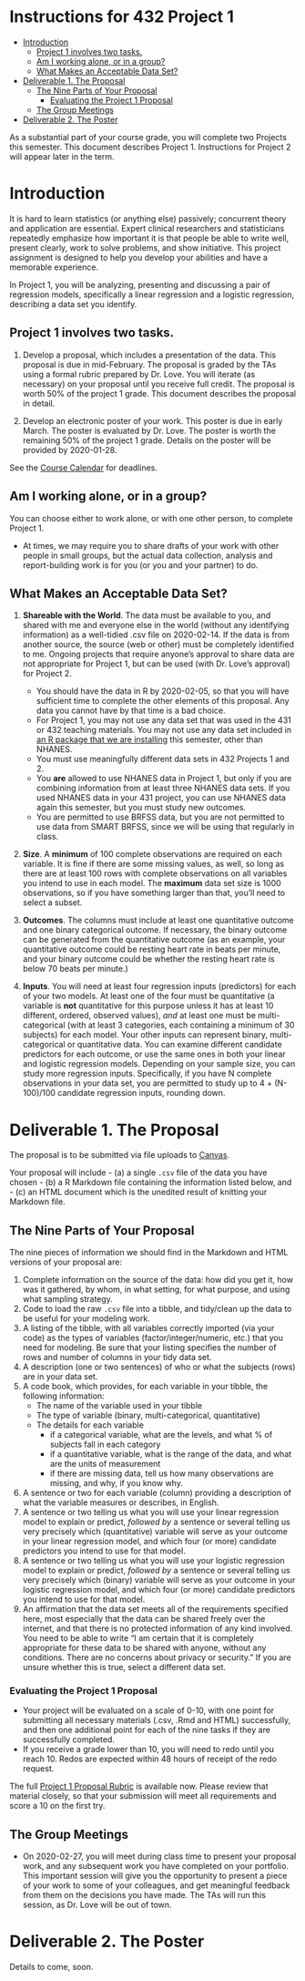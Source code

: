 Instructions for 432 Project 1
================

  - [Introduction](#introduction)
      - [Project 1 involves two tasks.](#project-1-involves-two-tasks.)
      - [Am I working alone, or in a
        group?](#am-i-working-alone-or-in-a-group)
      - [What Makes an Acceptable Data
        Set?](#what-makes-an-acceptable-data-set)
  - [Deliverable 1. The Proposal](#deliverable-1.-the-proposal)
      - [The Nine Parts of Your
        Proposal](#the-nine-parts-of-your-proposal)
          - [Evaluating the Project 1
            Proposal](#evaluating-the-project-1-proposal)
      - [The Group Meetings](#the-group-meetings)
  - [Deliverable 2. The Poster](#deliverable-2.-the-poster)

As a substantial part of your course grade, you will complete two
Projects this semester. This document describes Project 1. Instructions
for Project 2 will appear later in the term.

# Introduction

It is hard to learn statistics (or anything else) passively; concurrent
theory and application are essential. Expert clinical researchers and
statisticians repeatedly emphasize how important it is that people be
able to write well, present clearly, work to solve problems, and show
initiative. This project assignment is designed to help you develop your
abilities and have a memorable experience.

In Project 1, you will be analyzing, presenting and discussing a pair of
regression models, specifically a linear regression and a logistic
regression, describing a data set you identify.

## Project 1 involves two tasks.

1.  Develop a proposal, which includes a presentation of the data. This
    proposal is due in mid-February. The proposal is graded by the TAs
    using a formal rubric prepared by Dr. Love. You will iterate (as
    necessary) on your proposal until you receive full credit. The
    proposal is worth 50% of the project 1 grade. This document
    describes the proposal in detail.

2.  Develop an electronic poster of your work. This poster is due in
    early March. The poster is evaluated by Dr. Love. The poster is
    worth the remaining 50% of the project 1 grade. Details on the
    poster will be provided by 2020-01-28.

See the [Course
Calendar](https://github.com/THOMASELOVE/2020-432/blob/master/calendar.md)
for deadlines.

## Am I working alone, or in a group?

You can choose either to work alone, or with one other person, to
complete Project 1.

  - At times, we may require you to share drafts of your work with other
    people in small groups, but the actual data collection, analysis and
    report-building work is for you (or you and your partner) to do.

## What Makes an Acceptable Data Set?

1.  **Shareable with the World**. The data must be available to you, and
    shared with me and everyone else in the world (without any
    identifying information) as a well-tidied .csv file on 2020-02-14.
    If the data is from another source, the source (web or other) must
    be completely identified to me. Ongoing projects that require
    anyone’s approval to share data are not appropriate for Project 1,
    but can be used (with Dr. Love’s approval) for Project 2.
    
      - You should have the data in R by 2020-02-05, so that you will
        have sufficient time to complete the other elements of this
        proposal. Any data you cannot have by that time is a bad choice.
      - For Project 1, you may not use any data set that was used in the
        431 or 432 teaching materials. You may not use any data set
        included in [an R package that we are
        installing](https://github.com/THOMASELOVE/2020-432/blob/master/software.md)
        this semester, other than NHANES.
      - You must use meaningfully different data sets in 432 Projects 1
        and 2.
      - You **are** allowed to use NHANES data in Project 1, but only if
        you are combining information from at least three NHANES data
        sets. If you used NHANES data in your 431 project, you can use
        NHANES data again this semester, but you must study new
        outcomes.
      - You are permitted to use BRFSS data, but you are not permitted
        to use data from SMART BRFSS, since we will be using that
        regularly in class.

2.  **Size**. A **minimum** of 100 complete observations are required on
    each variable. It is fine if there are some missing values, as well,
    so long as there are at least 100 rows with complete observations on
    all variables you intend to use in each model. The **maximum** data
    set size is 1000 observations, so if you have something larger than
    that, you’ll need to select a subset.

3.  **Outcomes**. The columns must include at least one quantitative
    outcome and one binary categorical outcome. If necessary, the binary
    outcome can be generated from the quantitative outcome (as an
    example, your quantitative outcome could be resting heart rate in
    beats per minute, and your binary outcome could be whether the
    resting heart rate is below 70 beats per minute.)

4.  **Inputs**. You will need at least four regression inputs
    (predictors) for each of your two models. At least one of the four
    must be quantitative (a variable is **not** quantitative for this
    purpose unless it has at least 10 different, ordered, observed
    values), *and* at least one must be multi-categorical (with at least
    3 categories, each containing a minimum of 30 subjects) for each
    model. Your other inputs can represent binary, multi-categorical or
    quantitative data. You can examine different candidate predictors
    for each outcome, or use the same ones in both your linear and
    logistic regression models. Depending on your sample size, you can
    study more regression inputs. Specifically, if you have N complete
    observations in your data set, you are permitted to study up to 4 +
    (N-100)/100 candidate regression inputs, rounding down.

# Deliverable 1. The Proposal

The proposal is to be submitted via file uploads to
[Canvas](https://canvas.case.edu).

Your proposal will include - (a) a single `.csv` file of the data you
have chosen - (b) a R Markdown file containing the information listed
below, and - (c) an HTML document which is the unedited result of
knitting your Markdown file.

## The Nine Parts of Your Proposal

The nine pieces of information we should find in the Markdown and HTML
versions of your proposal are:

1.  Complete information on the source of the data: how did you get it,
    how was it gathered, by whom, in what setting, for what purpose, and
    using what sampling strategy.
2.  Code to load the raw `.csv` file into a tibble, and tidy/clean up
    the data to be useful for your modeling work.
3.  A listing of the tibble, with all variables correctly imported (via
    your code) as the types of variables (factor/integer/numeric, etc.)
    that you need for modeling. Be sure that your listing specifies the
    number of rows and number of columns in your tidy data set.
4.  A description (one or two sentences) of who or what the subjects
    (rows) are in your data set.
5.  A code book, which provides, for each variable in your tibble, the
    following information:
      - The name of the variable used in your tibble
      - The type of variable (binary, multi-categorical, quantitative)
      - The details for each variable
          - if a categorical variable, what are the levels, and what %
            of subjects fall in each category
          - if a quantitative variable, what is the range of the data,
            and what are the units of measurement
          - if there are missing data, tell us how many observations are
            missing, and why, if you know why.
6.  A sentence or two for each variable (column) providing a description
    of what the variable measures or describes, in English.
7.  A sentence or two telling us what you will use your linear
    regression model to explain or predict, *followed by* a sentence or
    several telling us very precisely which (quantitative) variable will
    serve as your outcome in your linear regression model, and which
    four (or more) candidate predictors you intend to use for that
    model.
8.  A sentence or two telling us what you will use your logistic
    regression model to explain or predict, *followed by* a sentence or
    several telling us very precisely which (binary) variable will serve
    as your outcome in your logistic regression model, and which four
    (or more) candidate predictors you intend to use for that model.
9.  An affirmation that the data set meets all of the requirements
    specified here, most especially that the data can be shared freely
    over the internet, and that there is no protected information of any
    kind involved. You need to be able to write “I am certain that it is
    completely appropriate for these data to be shared with anyone,
    without any conditions. There are no concerns about privacy or
    security.” If you are unsure whether this is true, select a
    different data set.

### Evaluating the Project 1 Proposal

  - Your project will be evaluated on a scale of 0-10, with one point
    for submitting all necessary materials (.csv, .Rmd and HTML)
    successfully, and then one additional point for each of the nine
    tasks if they are successfully completed.
  - If you receive a grade lower than 10, you will need to redo until
    you reach 10. Redos are expected within 48 hours of receipt of the
    redo request.

The full [Project 1 Proposal
Rubric](https://github.com/THOMASELOVE/2020-432/blob/master/projects/project1/project1_proposal_rubric.md)
is available now. Please review that material closely, so that your
submission will meet all requirements and score a 10 on the first try.

## The Group Meetings

  - On 2020-02-27, you will meet during class time to present your
    proposal work, and any subsequent work you have completed on your
    portfolio. This important session will give you the opportunity to
    present a piece of your work to some of your colleagues, and get
    meaningful feedback from them on the decisions you have made. The
    TAs will run this session, as Dr. Love will be out of town.

# Deliverable 2. The Poster

Details to come, soon.
